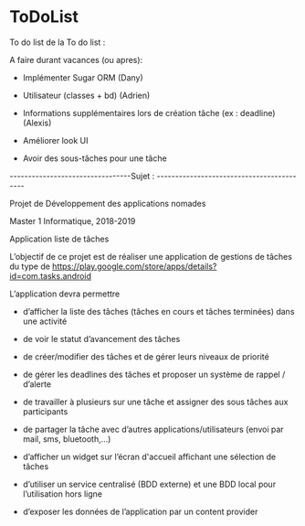 # ToDoList

To do list de la To do list :


A faire durant vacances (ou apres):

- Implémenter Sugar ORM (Dany)

- Utilisateur (classes + bd) (Adrien)

- Informations supplémentaires lors de création tâche (ex : deadline) (Alexis) 

- Améliorer look UI

- Avoir des sous-tâches pour une tâche





---------------------------------Sujet : ------------------------------------------

Projet de Développement des applications nomades

Master 1 Informatique, 2018-2019

Application liste de tâches

L’objectif de ce projet est de réaliser une application de gestions de tâches du type de https://play.google.com/store/apps/details?id=com.tasks.android


L’application devra permettre

- d’afficher la liste des tâches (tâches en cours et tâches terminées) dans une activité

- de voir le statut d’avancement des tâches

- de créer/modifier des tâches et de gérer leurs niveaux de priorité

- de gérer les deadlines des tâches et proposer un système de rappel / d’alerte

- de travailler à plusieurs sur une tâche et assigner des sous tâches aux participants

- de partager la tâche avec d’autres applications/utilisateurs (envoi par mail, sms, bluetooth,...)

- d’afficher un widget sur l’écran d'accueil affichant une sélection de tâches

- d’utiliser un service centralisé (BDD externe) et une BDD local pour l’utilisation hors ligne

- d’exposer les données de l’application par un content provider



